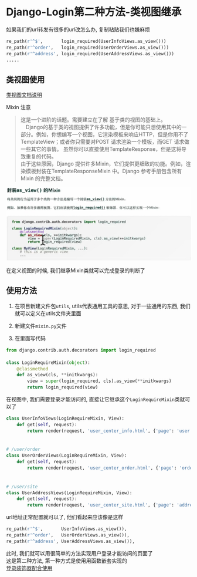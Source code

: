 Django-Login第二种方法-类视图继承  
=====

如果我们的url转发有很多的url改怎么办, 复制粘贴我们也嫌麻烦  
```Python
re_path(r'^$',       login_required(UserInfoViews.as_view()))
re_path(r'^order',   login_required(UserOrderViews.as_view()))
re_path(r'^address', login_required(UserAddressViews.as_view()))
.....
```

## 类视图使用  
[类视图文档说明](https://yiyibooks.cn/xx/django_182/topics/class-based-views/mixins.html)    

Mixin
注意  
> 这是一个进阶的话题。需要建立在了解 基于类的视图的基础上。  
>　Django的基于类的视图提供了许多功能，但是你可能只想使用其中的一部分。例如，你想编写一个视图，它渲染模板来响应HTTP，但是你用不了TemplateView；或者你只需要对POST 请求渲染一个模板，而GET 请求做一些其它的事情。 虽然你可以直接使用TemplateResponse，但是这将导致重复的代码。  
> 由于这些原因，Django 提供许多Mixin，它们提供更细致的功能。例如，渲染模板封装在TemplateResponseMixin 中。Django 参考手册包含所有Mixin 的完整文档。    

![mxin-1](https://github.com/KissMyLady/Django/blob/master/Img/django_hight/mixin-1.jpg)  

在定义视图的时候, 我们继承Mixin类就可以完成登录的判断了  

## 使用方法  
1. 在项目新建文件包`utils`, utils代表通用工具的意思, 对于一些通用的东西, 我们就可以定义在utils文件夹里面  

2. 新建文件`mixin.py`文件   

3. 在里面写代码  
```Python
from django.contrib.auth.decorators import login_required

class LoginRequireMixin(object):
    @classmethod
    def as_view(cls, **initkwargs):
        view = super(login_required, cls).as_view(**initkwargs)
        return login_required(view)
```

在视图中, 我们需要登录才能访问的, 直接让它继承这个`LoginRequireMixin`类就可以了     
```Python
class UserInfoViews(LoginRequireMixin, View):
    def get(self, request):
        return render(request, 'user_center_info.html', {'page': 'user'})


# /user/order
class UserOrderViews(LoginRequireMixin, View):
    def get(self, request):
        return render(request, 'user_center_order.html', {'page': 'order'})


# /user/site
class UserAddressViews(LoginRequireMixin, View):
    def get(self, request):
        return render(request, 'user_center_site.html', {'page': 'address'})
```
url地址正常配置就可以了, 他们看起来应该像是这样  
```Python
re_path(r'^$',       UserInfoViews.as_view()),
re_path(r'^order',   UserOrderViews.as_view()),
re_path(r'^address', UserAddressViews.as_view()),
```
此时, 我们就可以用很简单的方法实现用户登录才能访问的页面了  
这是第二种方法, 第一种方式是使用用函数嵌套实现的  
[登录装饰器配合使用](https://github.com/KissMyLady/Django/blob/master/Note/django_height_setlogin.md)  


